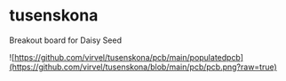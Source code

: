 # tusenskona

Breakout board for Daisy Seed

![https://github.com/virvel/tusenskona/pcb/main/populatedpcb](https://github.com/virvel/tusenskona/blob/main/pcb/pcb.png?raw=true)

